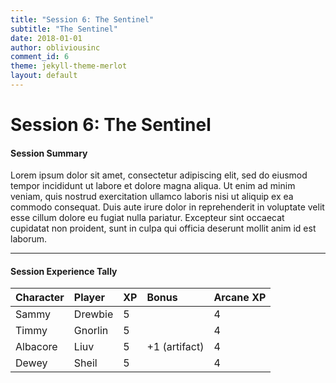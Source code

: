 ```yaml
---
title: "Session 6: The Sentinel"
subtitle: "The Sentinel"
date: 2018-01-01
author: obliviousinc
comment_id: 6
theme: jekyll-theme-merlot
layout: default
---
```


# Session 6: The Sentinel

#### Session Summary

Lorem ipsum dolor sit amet, consectetur adipiscing elit, sed do eiusmod tempor incididunt ut labore et dolore magna aliqua. Ut enim ad minim veniam, quis nostrud exercitation ullamco laboris nisi ut aliquip ex ea commodo consequat. Duis aute irure dolor in reprehenderit in voluptate velit esse cillum dolore eu fugiat nulla pariatur. Excepteur sint occaecat cupidatat non proident, sunt in culpa qui officia deserunt mollit anim id est laborum.

* * *

#### Session Experience Tally

| Character | Player  | XP  | Bonus         | Arcane XP |
|:--------- |:------- |:--- |:------------- |:--------- |
| Sammy     | Drewbie | 5   |               | 4         |
| Timmy     | Gnorlin | 5   |               | 4         |
| Albacore  | Liuv    | 5   | +1 (artifact) | 4         |
| Dewey     | Sheil   | 5   |               | 4         |